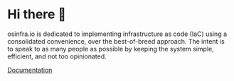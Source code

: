 # Hi there 👋

osinfra.io is dedicated to implementing infrastructure as code (IaC) using a consolidated convenience, over the best-of-breed approach. The intent is to speak to as many people as possible by keeping the system simple, efficient, and not too opinionated.

[Documentation](https://docs.osinfra.io)
